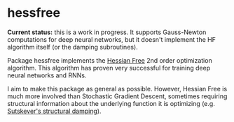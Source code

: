 # hessfree

**Current status:** this is a work in progress. It supports Gauss-Newton computations for deep neural networks, but it doesn't implement the HF algorithm itself (or the damping subroutines).

Package hessfree implements the [Hessian Free](http://www.cs.toronto.edu/~jmartens/docs/Deep_HessianFree.pdf) 2nd order optimization algorithm. This algorithm has proven very successful for training deep neural networks and RNNs.

I aim to make this package as general as possible. However, Hessian Free is much more involved than Stochastic Gradient Descent, sometimes requiring structural information about the underlying function it is optimizing (e.g. [Sutskever's structural damping](http://www.cs.utoronto.ca/~ilya/pubs/2011/HF-RNN.pdf)).
